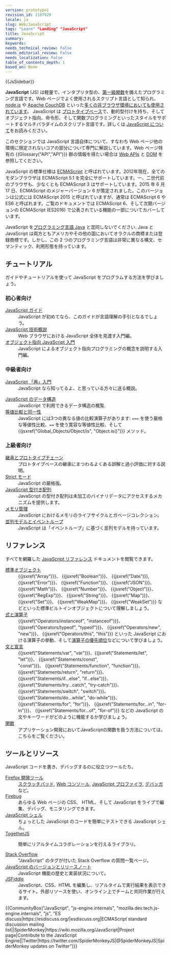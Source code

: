 ```yaml
---
version: prototype1
revision_id: 1107929
locale: ja
slug: Web/JavaScript
tags: "Learn" "Landing" "JavaScript"
title: JavaScript
summary: 
keywords: 
needs_technical_review: False
needs_editorial_review: False
needs_localization: False
table_of_contents_depth: 1
based_on: None
---
```

<div>{{JsSidebar}}</div>

<p class="summary"><strong>JavaScript</strong> (JS) は軽量で、インタプリタ型の、<a href="https://ja.wikipedia.org/wiki/%E7%AC%AC%E4%B8%80%E7%B4%9A%E9%96%A2%E6%95%B0">第一級関数</a>を備えたプログラミング言語です。Web ページでよく使用されるスクリプト言語として知られ、<a href="https://nodejs.org/">node.js</a> や <a href="https://couchdb.apache.org/">Apache CouchDB</a> といった<a href="http://en.wikipedia.org/wiki/JavaScript#Uses_outside_Web_pages">多くの非ブラウザ環境においても使用されています</a>。 JavaScript は <a href="https://en.wikipedia.org/wiki/Prototype-based_programming">プロトタイプベース</a>で、動的型付けを持ち、そしてオブジェクト指向、命令形、そして関数プログラミングといったスタイルをサポートするマルチパラダイムのスクリプト言語です。詳しくは <a href="/ja/docs/Web/JavaScript/About_JavaScript">JavaScript について</a>をお読みください。</p>

<p>このセクションでは JavaScript 言語自体について、すなわち Web ページ他の環境に限定されないコアの部分について専門に解説しています。Web ページ特有の {{Glossary("API","API")}} 群の情報を得たい場合は <a href="/ja/docs/Web/API">Web APIs</a> と <a href="/ja/docs/DOM">DOM</a> を参照してください。</p>

<p>JavaScript の標準仕様は <a href="/ja/docs/Web/JavaScript/Language_Resources">ECMAScript</a> と呼ばれています。2012年現在、全てのモダンブラウザは ECMAScript 5.1 を完全にサポートしています。一、二世代前のブラウザも、少なくとも ECMAScript 3 はサポートしています。2015 年 6 月 17 日、ECMAScript のメジャーバージョン 6 が策定されました。このバージョンは公式には ECMAScript 2015 と呼ばれていますが、通常は ECMAScript 6 や ES6 と呼ばれます。ご覧のドキュメントでは ECMAScript 6、そして次期バージョンの ECMAScript (ES2016) で公表されている機能の一部についてカバーしています。</p>

<p>JavaScript を<a href="https://ja.wikipedia.org/wiki/Java">プログラミング言語 Java</a> と混同しないでください. Java と JavaScript は両方ともアメリカやその他の国においてオラクルの商標または登録商標です。しかし、この 2 つのプログラミング言語は非常に異なる構文、セマンティック、利用形態を持っています。</p>

<div class="column-container">
<div class="column-half">
<h2 id="チュートリアル">チュートリアル</h2>

<p>ガイドやチュートリアルを使って JavaScript をプログラムする方法を学びましょう。</p>

<h3 id="初心者向け" name="初心者向け">初心者向け</h3>

<dl>
 <dt><a href="/ja/docs/Web/JavaScript/Guide">JavaScript ガイド</a></dt>
 <dd>JavaScript が初めてなら、このガイドが言語理解の手引となるでしょう。</dd>
 <dt><a href="/ja/docs/Web/JavaScript/JavaScript_technologies_overview">JavaScript 技術概説</a></dt>
 <dd>Web ブラウザにおける JavaScript 全体を見渡す入門編。</dd>
 <dt><a href="/ja/docs/Web/JavaScript/Introduction_to_Object-Oriented_JavaScript">オブジェクト指向 JavaScript 入門</a></dt>
 <dd>JavaScript によるオブジェクト指向プログラミングの概念を説明する入門編。</dd>
</dl>

<h3 id="中級者向け" name="中級者向け">中級者向け</h3>

<dl>
 <dt><a href="/ja/docs/Web/JavaScript/A_re-introduction_to_JavaScript">JavaScript 「再」入門</a></dt>
 <dd>JavaScript なら知ってるよ、と思っている方々に送る概説。</dd>
</dl>

<dl>
 <dt><a href="/ja/docs/Web/JavaScript/Data_structures">JavaScript のデータ構造</a></dt>
 <dd>JavaScript で利用できるデータ構造の概覧.</dd>
 <dt><a href="/ja/docs/Web/JavaScript/Equality_comparisons_and_sameness">等値比較と同一性</a></dt>
 <dd>JavaScript には3つの異なる値の比較演算子があります: <code>===</code> を使う厳格な等値性比較、<code>==</code> を使う寛容な等値性比較、そして {{jsxref("Global_Objects/Object/is", "Object.is()")}} メソッド。</dd>
</dl>

<h3 id="上級者向け" name="上級者向け">上級者向け</h3>

<dl>
 <dt><a href="/ja/docs/Web/JavaScript/Inheritance_and_the_prototype_chain">継承とプロトタイプチェーン</a></dt>
 <dd>プロトタイプベースの継承にまつわるよくある誤解と過小評価に対する説明。</dd>
 <dt><a href="/ja/docs/Web/JavaScript/Reference/Strict_mode">Strict モード</a></dt>
 <dd>JavaScript の厳格版。</dd>
 <dt><a href="/ja/docs/Web/JavaScript/Typed_arrays">JavaScript 型付き配列</a></dt>
 <dd>JavaScript の型付き配列は未加工のバイナリデータにアクセスするメカニズムを提供します。</dd>
 <dt><a href="/ja/docs/Web/JavaScript/Memory_Management">メモリ管理</a></dt>
 <dd>JavaScript におけるメモリのライフサイクルとガベージコレクション。</dd>
 <dt><a href="/ja/docs/Web/JavaScript/EventLoop">並列モデルとイベントループ</a></dt>
 <dd>JavaScript は「イベントループ」に基づく並列モデルを持っています。</dd>
</dl>
</div>

<div class="column-half">
<h2 id="リファレンス" name="リファレンス">リファレンス</h2>

<p>すべてを網羅した <a href="/ja/docs/Web/JavaScript/Reference">JavaScript リファレンス</a> ドキュメントを閲覧できます。</p>

<dl>
 <dt><a href="/ja/docs/Web/JavaScript/Reference/Global_Objects">標準オブジェクト</a></dt>
 <dd>{{jsxref("Array")}}、 {{jsxref("Boolean")}}、 {{jsxref("Date")}}, {{jsxref("Error")}}、 {{jsxref("Function")}}、 {{jsxref("JSON")}}、 {{jsxref("Math")}}、 {{jsxref("Number")}}、 {{jsxref("Object")}}、 {{jsxref("RegExp")}}、 {{jsxref("String")}}、 {{jsxref("Map")}}、 {{jsxref("Set")}}、 {{jsxref("WeakMap")}}、 {{jsxref("WeakSet")}} などといった標準ビルトインオブジェクトについて理解しましょう。</dd>
 <dt><a href="/ja/docs/Web/JavaScript/Reference/Operators">式と演算子</a></dt>
 <dd>{{jsxref("Operators/instanceof", "instanceof")}}、 {{jsxref("Operators/typeof", "typeof")}}、 {{jsxref("Operators/new", "new")}}、 {{jsxref("Operators/this", "this")}} といった JavaScript における演算子の挙動、そして<a href="/en-US/docs/Web/JavaScript/Reference/Operators/Operator_Precedence">演算子の優先順位</a>などについて学びましょう。</dd>
 <dt><a href="/ja/docs/Web/JavaScript/Reference/Statements">文と宣言</a></dt>
 <dd>{{jsxref("Statements/var", "var")}}、{{jsxref("Statements/let", "let")}}、&nbsp;{{jsxref("Statements/const", "const")}}、&nbsp;{{jsxref("Statements/function", "function")}}、{{jsxref("Statements/return", "return")}}、 {{jsxref("Statements/if...else", "if...else")}}、{{jsxref("Statements/try...catch", "try-catch")}}、 {{jsxref("Statements/switch", "switch")}}、{{jsxref("Statements/do...while", "do-while")}}、{{jsxref("Statements/for", "for")}}、&nbsp;{{jsxref("Statements/for...in", "for-in")}}、 {{jsxref("Statements/for...of", "for-of")}}<span style="display:none">&nbsp;</span>&nbsp;などの JavaScript の文やキーワードがどのように機能するか学びましょう。</dd>
 <dt><a href="/ja/docs/Web/JavaScript/Reference/Functions">関数</a></dt>
 <dd>アプリケーション開発においてJavaScriptの関数を扱う方法については、こちらをご覧ください。</dd>
</dl>

<h2 id="ツールとリソース" name="ツールとリソース">ツールとリソース</h2>

<p>JavaScript コードを書き、デバッグするのに役立つツールたち。</p>

<dl>
 <dt><a href="/ja/docs/Tools">Firefox 開発ツール</a></dt>
 <dd><a href="/ja/docs/Tools/Scratchpad">スクラッチパッド</a>, <a href="/ja/docs/Tools/Web_Console">Web コンソール</a>, <a href="/ja/docs/Tools/Profiler">JavaScript プロファイラ</a>, <a href="/ja/docs/Tools/Debugger">デバッガ</a>など。</dd>
 <dt><a class="external" href="http://www.getfirebug.com/">Firebug</a></dt>
 <dd>あらゆる Web ページの CSS、 HTML、そして JavaScript をライブで編集、デバッグ、モニタリングできます。</dd>
 <dt><a href="/ja/docs/Web/JavaScript/Shells">JavaScript シェル</a></dt>
 <dd>ちょっとした JavaScript のコードを簡単にテストできる&nbsp;JavaScript シェル。</dd>
 <dt><a href="https://togetherjs.com/">TogetherJS</a></dt>
 <dd>
 <p>簡単にリアルタイムコラボレーションを行えるライブラリ。</p>
 </dd>
 <dt><a href="http://stackoverflow.com/questions/tagged/javascript">Stack Overflow</a></dt>
 <dd>"JavaScript" のタグが付いた Stack Overflow の質問一覧ページ。</dd>
 <dt><a href="/ja/docs/Web/JavaScript/New_in_JavaScript">JavaScript のバージョンとリリースノート</a></dt>
 <dd>JavaScript 機能の歴史と実装状況について。</dd>
 <dt><a href="https://jsfiddle.net/">JSFiddle</a></dt>
 <dd>JavaScript、CSS、HTML を編集し、リアルタイムで実行結果を表示できるサイト。外部リソースを使い、オンライン上でチームと共同作業が行えます。</dd>
</dl>
</div>
</div>

<p>{{CommunityBox("JavaScript", "js-engine.internals", "mozilla.dev.tech.js-engine.internals", "js", "ES discuss|https://esdiscuss.org/|esdiscuss.org|ECMAScript standard discussion mailing list||SpiderMonkey|https://wiki.mozilla.org/JavaScript|Project page|Contribute to the JavaScript Engine||Twitter|https://twitter.com/SpiderMonkeyJS|@SpiderMonkeyJS|SpiderMonkey updates on Twitter")}}</p>

